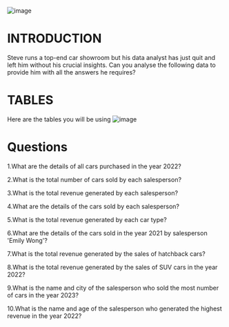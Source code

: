 ![image](https://github.com/RubySingh07/Matthew-steel-SQL-challenge-1/assets/146185975/1c1534a2-9812-4370-8b60-f4fe4a60dab9)


# INTRODUCTION
Steve runs a top-end car showroom but his data analyst has just quit and left him without his crucial insights.
Can you analyse the following data to provide him with all the answers he requires?

# TABLES
 Here are the tables you will be using
![image](https://github.com/RubySingh07/Matthew-steel-SQL-challenge-1/assets/146185975/6e4ef6c7-292a-4faa-ab20-051edce32b1d)

# Questions
1.What are the details of all cars purchased in the year 2022?

2.What is the total number of cars sold by each salesperson?

3.What is the total revenue generated by each salesperson?

4.What are the details of the cars sold by each salesperson?

5.What is the total revenue generated by each car type?

6.What are the details of the cars sold in the year 2021 by salesperson 'Emily Wong'?

7.What is the total revenue generated by the sales of hatchback cars?

8.What is the total revenue generated by the sales of SUV cars in the year 2022?

9.What is the name and city of the salesperson who sold the most number of cars in the year 2023?

10.What is the name and age of the salesperson who generated the highest revenue in the year 2022?






